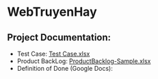 # WebTruyenHay

## Project Documentation:
- Test Case: [Test Case.xlsx](https://github.com/user-attachments/files/17265534/Test.Case.xlsx)
- Product BackLog: [ProductBacklog-Sample.xlsx](https://github.com/user-attachments/files/17265542/ProductBacklog-Sample.xlsx)
- Definition of Done (Google Docs):[](https://docs.google.com/document/d/1R4QmqxKYRrvpFzaf907eBr15jdUDTvJdXHKZQZku36k/edit?usp=drive_link)

